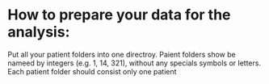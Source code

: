 # How to prepare your data for the analysis:

Put all your patient folders into one directroy. 
Paient folders show be nameed by integers (e.g. 1, 14, 321), without any specials symbols or letters.
Each patient folder should consist only one patient

